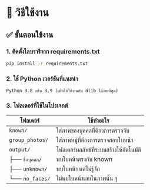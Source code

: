 # 🧠 วิธีใช้งาน

## ✅ ขั้นตอนใช้งาน

### 1. ติดตั้งไลบรารีจาก requirements.txt
```bash
pip install -r requirements.txt
```

### 2. ใช้ Python เวอร์ชันที่แนะนำ
```text
Python 3.8 หรือ 3.9 (เพื่อให้ใช้งานกับ dlib ได้ง่ายที่สุด)
```

### 3. โฟลเดอร์ที่ใช้ในโปรเจกต์

| โฟลเดอร์         | ใช้ทำอะไร                                |
|------------------|-------------------------------------------|
| `known/`         | ใส่ภาพของบุคคลที่ต้องการตรวจจับ         |
| `group_photos/`  | ใส่ภาพหมู่ที่ต้องการตรวจสอบใบหน้า       |
| `output/`        | โฟลเดอร์ผลลัพธ์ที่ระบบสร้างให้อัตโนมัติ |
| ├── `ชื่อบุคคล/` | พบใบหน้าตรงกับ known                    |
| ├── `unknown/`   | พบใบหน้า แต่ไม่รู้จัก                    |
| └── `no_faces/`  | ไม่พบใบหน้าเลยในภาพนั้น ๆ               |
